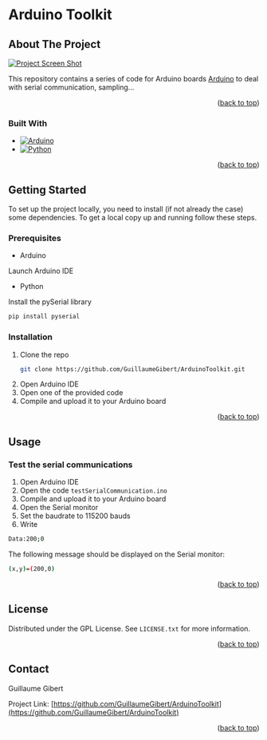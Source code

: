 # Arduino Toolkit

## About The Project

[![Project Screen Shot][project-screenshot]]()

This repository contains a series of code for Arduino boards [Arduino](https://www.arduino.cc/) to deal with serial communication, sampling...

<p align="right">(<a href="#readme-top">back to top</a>)</p>

### Built With

* [![Arduino][arduino-shield]][arduino-url]
* [![Python][python-shield]][python-url]

<p align="right">(<a href="#readme-top">back to top</a>)</p>

<!-- GETTING STARTED -->
## Getting Started

To set up the project locally, you need to install (if not already the case) some dependencies.
To get a local copy up and running follow these steps.

### Prerequisites

* Arduino

Launch Arduino IDE

* Python

Install the pySerial library
  ```sh
  pip install pyserial
  ```
  
### Installation

1. Clone the repo
   ```sh
   git clone https://github.com/GuillaumeGibert/ArduinoToolkit.git
   ```
2. Open Arduino IDE
3. Open one of the provided code
4. Compile and upload it to your Arduino board

<p align="right">(<a href="#readme-top">back to top</a>)</p>


<!-- USAGE EXAMPLES -->
## Usage

### Test the serial communications

1. Open Arduino IDE
2. Open the code `testSerialCommunication.ino`
3. Compile and upload it to your Arduino board
4. Open the Serial monitor
5. Set the baudrate to 115200 bauds
6. Write 
```sh
Data:200;0
```
The following message should be displayed on the Serial monitor:
```sh
(x,y)=(200,0)
```

<p align="right">(<a href="#readme-top">back to top</a>)</p>


<!-- LICENSE -->
## License

Distributed under the GPL License. See `LICENSE.txt` for more information.

<p align="right">(<a href="#readme-top">back to top</a>)</p>


<!-- CONTACT -->
## Contact

Guillaume Gibert

Project Link: [https://github.com/GuillaumeGibert/ArduinoToolkit](https://github.com/GuillaumeGibert/ArduinoToolkit)

<p align="right">(<a href="#readme-top">back to top</a>)</p>


<!-- MARKDOWN LINKS & IMAGES -->
<!-- https://www.markdownguide.org/basic-syntax/#reference-style-links -->
[arduino-shield]: https://img.shields.io/badge/Arduino_IDE-00979D?style=for-the-badge&logo=arduino&logoColor=white
[arduino-url]: https://www.arduino.cc/
[python-shield]: https://img.shields.io/badge/Python-3776AB?style=for-the-badge&logo=python&logoColor=white
[python-url]: https://www.python.org/
[opencv-shield]: https://img.shields.io/badge/OpenCV-27338e?style=for-the-badge&logo=OpenCV&logoColor=white
[opencv-url]: https://opencv.org/

[project-screenshot]: images/screenshot.png

[contributors-shield]: https://img.shields.io/github/contributors/GuillaumeGibert/Polargraph.svg?style=for-the-badge
[contributors-url]: https://github.com/GuillaumeGibert/Polargraph/graphs/contributors
[forks-shield]: https://img.shields.io/github/forks/GuillaumeGibert/Polargraph.svg?style=for-the-badge
[forks-url]: https://github.com/GuillaumeGibert/Polargraph/network/members
[stars-shield]: https://img.shields.io/github/stars/GuillaumeGibert/Polargraph.svg?style=for-the-badge
[stars-url]: https://github.com/GuillaumeGibert/Polargraph/stargazers
[issues-shield]: https://img.shields.io/github/issues/GuillaumeGibert/Polargraph.svg?style=for-the-badge
[issues-url]: https://github.com/GuillaumeGibert/Polargraph/issues
[license-shield]: https://img.shields.io/github/license/GuillaumeGibert/Polargraph.svg?style=for-the-badge
[license-url]: https://github.com/GuillaumeGibert/Polargraph/blob/master/LICENSE.txt
[linkedin-shield]: https://img.shields.io/badge/-LinkedIn-black.svg?style=for-the-badge&logo=linkedin&colorB=555
[linkedin-url]: https://linkedin.com/in/guillaume-gibert-06502ba4
